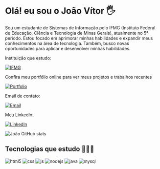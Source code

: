 # Olá! eu sou o João Vítor 🖐️

Sou um estudante de Sistemas de Informação pelo IFMG (Instituto Federal de Educação, Ciência e Tecnologia de Minas Gerais), atualmente no 5° período. Estou focado em aprimorar minhas habilidades e expandir meus conhecimentos na área de tecnologia. Também, busco novas oportunidades para aplicar e desenvolver minhas habilidades.

Instituição que estudo: 

[![IFMG](https://img.shields.io/badge/IFMG--green)](https://www.ifmg.edu.br/sabara/nossos-cursos/nivel-superior/sistemas-da-informacao)

Confira meu portfólio online para ver meus projetos e trabalhos recentes

[![Portfolio](https://img.shields.io/badge/Portf%C3%B3lio--blue)](https://joaovitormelosantos.github.io/portfolio)

Email de contato:

[![Email](https://img.shields.io/badge/-Gmail-red?logo=gmail&logoColor=white)](mailto:joaovitor502013@gmail.com)

Meu LinkedIn:

[![LinkedIn](https://img.shields.io/badge/-LinkedIn-blue?logo=linkedin)](https://www.linkedin.com/in/jo%C3%A3o-v%C3%ADtor-de-melo-santos-47739327b/)

![João GitHub stats](https://github-readme-stats.vercel.app/api?username=joaovitormelosantos&show_icons=true&theme=transparent)

## Tecnologias que estudo 🧑🏻‍💻

<div style="display: inline_block">
  <img align="center" alt="html5" src="https://img.shields.io/badge/HTML5-E34F26?style=for-the-badge&logo=html5&logoColor=white" />
  <img align="center" alt="css" src="https://img.shields.io/badge/CSS3-1572B6?style=for-the-badge&logo=css3&logoColor=white" />
  <img align="center" alt="js" src="https://img.shields.io/badge/JavaScript-F7DF1E?style=for-the-badge&logo=javascript&logoColor=black" />
  <img align="center" alt="nodejs" src="https://img.shields.io/badge/Node.js-43853D?style=for-the-badge&logo=node.js&logoColor=white" />
  <img align="center" alt="java" src="https://img.shields.io/badge/Java-ED8B00?style=for-the-badge&logo=openjdk&logoColor=white" />
  <img align="center" alt="mysql" src="https://img.shields.io/badge/MySQL-005C84?style=for-the-badge&logo=mysql&logoColor=white" />
  
</div><br/>